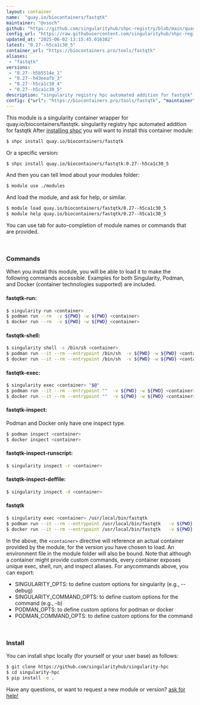 ```yaml
---
layout: container
name:  "quay.io/biocontainers/fastqtk"
maintainer: "@vsoch"
github: "https://github.com/singularityhub/shpc-registry/blob/main/quay.io/biocontainers/fastqtk/container.yaml"
config_url: "https://raw.githubusercontent.com/singularityhub/shpc-registry/main/quay.io/biocontainers/fastqtk/container.yaml"
updated_at: "2025-06-02 13:15:45.016382"
latest: "0.27--h5ca1c30_5"
container_url: "https://biocontainers.pro/tools/fastqtk"
aliases:
 - "fastqtk"
versions:
 - "0.27--h5b5514e_1"
 - "0.27--h43eeafb_3"
 - "0.27--h5ca1c30_4"
 - "0.27--h5ca1c30_5"
description: "singularity registry hpc automated addition for fastqtk"
config: {"url": "https://biocontainers.pro/tools/fastqtk", "maintainer": "@vsoch", "description": "singularity registry hpc automated addition for fastqtk", "latest": {"0.27--h5ca1c30_5": "sha256:bd49a9aa42b1826dadecb64551399d262de1b647f8033672fee01ff9dea09e25"}, "tags": {"0.27--h5b5514e_1": "sha256:c4fa685a5ee96a2b528b40e9676e06d1cfa259cbe6cedbca57562b09d2b50320", "0.27--h43eeafb_3": "sha256:78e043ed8d538fca28d00ff47bbe86295064158ca18a814bf4e40249d4719d51", "0.27--h5ca1c30_4": "sha256:4a699d7fff1e3188ce92bb563fc8b5ad82eab8fd934b76b9f3eb52b95ce677d4", "0.27--h5ca1c30_5": "sha256:bd49a9aa42b1826dadecb64551399d262de1b647f8033672fee01ff9dea09e25"}, "docker": "quay.io/biocontainers/fastqtk", "aliases": {"fastqtk": "/usr/local/bin/fastqtk"}}
---
```


This module is a singularity container wrapper for quay.io/biocontainers/fastqtk.
singularity registry hpc automated addition for fastqtk
After [installing shpc](#install) you will want to install this container module:


```bash
$ shpc install quay.io/biocontainers/fastqtk
```

Or a specific version:

```bash
$ shpc install quay.io/biocontainers/fastqtk:0.27--h5ca1c30_5
```

And then you can tell lmod about your modules folder:

```bash
$ module use ./modules
```

And load the module, and ask for help, or similar.

```bash
$ module load quay.io/biocontainers/fastqtk/0.27--h5ca1c30_5
$ module help quay.io/biocontainers/fastqtk/0.27--h5ca1c30_5
```

You can use tab for auto-completion of module names or commands that are provided.

<br>

### Commands

When you install this module, you will be able to load it to make the following commands accessible.
Examples for both Singularity, Podman, and Docker (container technologies supported) are included.

#### fastqtk-run:

```bash
$ singularity run <container>
$ podman run --rm  -v ${PWD} -w ${PWD} <container>
$ docker run --rm  -v ${PWD} -w ${PWD} <container>
```

#### fastqtk-shell:

```bash
$ singularity shell -s /bin/sh <container>
$ podman run --it --rm --entrypoint /bin/sh  -v ${PWD} -w ${PWD} <container>
$ docker run --it --rm --entrypoint /bin/sh  -v ${PWD} -w ${PWD} <container>
```

#### fastqtk-exec:

```bash
$ singularity exec <container> "$@"
$ podman run --it --rm --entrypoint ""  -v ${PWD} -w ${PWD} <container> "$@"
$ docker run --it --rm --entrypoint ""  -v ${PWD} -w ${PWD} <container> "$@"
```

#### fastqtk-inspect:

Podman and Docker only have one inspect type.

```bash
$ podman inspect <container>
$ docker inspect <container>
```

#### fastqtk-inspect-runscript:

```bash
$ singularity inspect -r <container>
```

#### fastqtk-inspect-deffile:

```bash
$ singularity inspect -d <container>
```


#### fastqtk

```bash
$ singularity exec <container> /usr/local/bin/fastqtk
$ podman run --it --rm --entrypoint /usr/local/bin/fastqtk   -v ${PWD} -w ${PWD} <container> -c " $@"
$ docker run --it --rm --entrypoint /usr/local/bin/fastqtk   -v ${PWD} -w ${PWD} <container> -c " $@"
```



In the above, the `<container>` directive will reference an actual container provided
by the module, for the version you have chosen to load. An environment file in the
module folder will also be bound. Note that although a container
might provide custom commands, every container exposes unique exec, shell, run, and
inspect aliases. For anycommands above, you can export:

 - SINGULARITY_OPTS: to define custom options for singularity (e.g., --debug)
 - SINGULARITY_COMMAND_OPTS: to define custom options for the command (e.g., -b)
 - PODMAN_OPTS: to define custom options for podman or docker
 - PODMAN_COMMAND_OPTS: to define custom options for the command

<br>

### Install

You can install shpc locally (for yourself or your user base) as follows:

```bash
$ git clone https://github.com/singularityhub/singularity-hpc
$ cd singularity-hpc
$ pip install -e .
```

Have any questions, or want to request a new module or version? [ask for help!](https://github.com/singularityhub/singularity-hpc/issues)